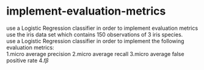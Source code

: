 # implement-evaluation-metrics
use a Logistic Regression classifier in order to implement evaluation metrics use the iris data set which contains 150 observations of 3 iris species.  
use a Logistic Regression classifier in order to implement the following evaluation metrics:  
1.micro average precision 
2.micro average recall 
3.micro average false positive rate 
4.𝑓𝛽
